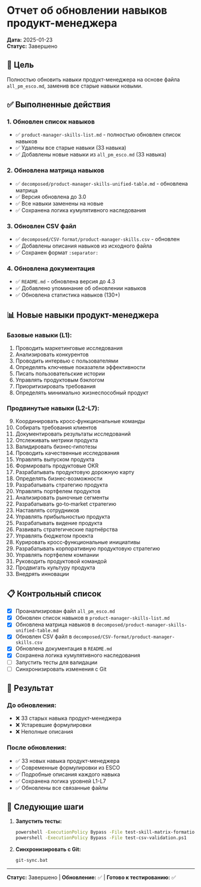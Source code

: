 # Отчет об обновлении навыков продукт-менеджера

**Дата:** 2025-01-23  
**Статус:** Завершено

## 🎯 Цель

Полностью обновить навыки продукт-менеджера на основе файла `all_pm_esco.md`, заменив все старые навыки новыми.

## ✅ Выполненные действия

### 1. Обновлен список навыков
- ✅ `product-manager-skills-list.md` - полностью обновлен список навыков
- ✅ Удалены все старые навыки (33 навыка)
- ✅ Добавлены новые навыки из `all_pm_esco.md` (33 навыка)

### 2. Обновлена матрица навыков
- ✅ `decomposed/product-manager-skills-unified-table.md` - обновлена матрица
- ✅ Версия обновлена до 3.0
- ✅ Все навыки заменены на новые
- ✅ Сохранена логика кумулятивного наследования

### 3. Обновлен CSV файл
- ✅ `decomposed/CSV-format/product-manager-skills.csv` - обновлен
- ✅ Добавлены описания навыков из исходного файла
- ✅ Сохранен формат `:separator:`

### 4. Обновлена документация
- ✅ `README.md` - обновлена версия до 4.3
- ✅ Добавлено упоминание об обновлении навыков
- ✅ Обновлена статистика навыков (130+)

## 📊 Новые навыки продукт-менеджера

### Базовые навыки (L1):
1. Проводить маркетинговые исследования
2. Анализировать конкурентов
3. Проводить интервью с пользователями
4. Определять ключевые показатели эффективности
5. Писать пользовательские истории
6. Управлять продуктовым бэклогом
7. Приоритизировать требования
8. Определять минимально жизнеспособный продукт

### Продвинутые навыки (L2-L7):
9. Координировать кросс‑функциональные команды
10. Собирать требования клиентов
11. Документировать результаты исследований
12. Отслеживать метрики продукта
13. Валидировать бизнес‑гипотезы
14. Проводить качественные исследования
15. Управлять выпуском продукта
16. Формировать продуктовые OKR
17. Разрабатывать продуктовую дорожную карту
18. Определять бизнес‑возможности
19. Разрабатывать стратегию продукта
20. Управлять портфелем продуктов
21. Анализировать рыночные сегменты
22. Разрабатывать go‑to‑market стратегию
23. Наставлять сотрудников
24. Управлять прибыльностью продукта
25. Разрабатывать видение продукта
26. Развивать стратегические партнёрства
27. Управлять бюджетом проекта
28. Курировать кросс‑функциональные инициативы
29. Разрабатывать корпоративную продуктовую стратегию
30. Управлять портфелем компании
31. Руководить продуктовой командой
32. Продвигать культуру продукта
33. Внедрять инновации

## 📋 Контрольный список

- [x] Проанализирован файл `all_pm_esco.md`
- [x] Обновлен список навыков в `product-manager-skills-list.md`
- [x] Обновлена матрица навыков в `decomposed/product-manager-skills-unified-table.md`
- [x] Обновлен CSV файл в `decomposed/CSV-format/product-manager-skills.csv`
- [x] Обновлена документация в `README.md`
- [x] Сохранена логика кумулятивного наследования
- [ ] Запустить тесты для валидации
- [ ] Синхронизировать изменения с Git

## 🎯 Результат

### До обновления:
- ❌ 33 старых навыка продукт-менеджера
- ❌ Устаревшие формулировки
- ❌ Неполные описания

### После обновления:
- ✅ 33 новых навыка продукт-менеджера
- ✅ Современные формулировки из ESCO
- ✅ Подробные описания каждого навыка
- ✅ Сохранена логика уровней L1-L7
- ✅ Обновлены все связанные файлы

## 🚀 Следующие шаги

1. **Запустить тесты:**
   ```bash
   powershell -ExecutionPolicy Bypass -File test-skill-matrix-formation.ps1
   powershell -ExecutionPolicy Bypass -File test-csv-validation.ps1
   ```

2. **Синхронизировать с Git:**
   ```bash
   git-sync.bat
   ```

---

**Статус:** Завершено | **Обновление:** ✅ | **Готово к тестированию:** ✅ 